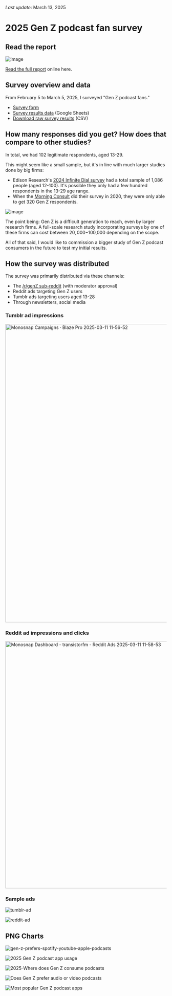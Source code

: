 *Last update*: March 13, 2025

# 2025 Gen Z podcast fan survey

## Read the report

![image](https://github.com/user-attachments/assets/f38767a8-40c0-47d1-a5c5-b1fadf4aec81)

[Read the full report](https://transistor.fm/gen-z-2025/) online here.

## Survey overview and data

From February 5 to March 5, 2025, I surveyed "Gen Z podcast fans."

- [Survey form](https://forms.reform.app/pF4xrZ/podcast-survey-2025/d9906d)
- [Survey results data](https://docs.google.com/spreadsheets/d/1jl_Y7c_G1UMRcXHwzH5jxgQPIzFcSY8bnLP3Nn8aCQE/edit?usp=sharing) (Google Sheets)
- [Download raw survey results](https://podcastindustry.org/2025-gen-z-survey/Gen%20Z%20podcast%20fan%20survey%20-%20podcast-survey-2025-responses.csv) (CSV)

## How many responses did you get? How does that compare to other studies?

In total, we had 102 legitimate respondents, aged 13-29.

This might seem like a small sample, but it's in line with much larger studies done by big firms:

- Edison Research's [2024 Infinite Dial survey](https://www.edisonresearch.com/the-infinite-dial-2024/) had a total sample of 1,086 people (aged 12-100). It's possible they only had a few hundred respondents in the 13-29 age range.
- When the [Morning Consult](https://pro.morningconsult.com/articles/gen-z-podcasts-influencers-polling) did their survey in 2020, they were only able to get 320 Gen Z respondents.

![image](https://github.com/user-attachments/assets/b7fbe426-24bb-4e7b-a56e-f4f96fcf625d)

The point being: Gen Z is a difficult generation to reach, even by larger research firms. A full-scale research study incorporating surveys by one of these firms can cost between $20,000-$100,000 depending on the scope.

All of that said, I would like to commission a bigger study of Gen Z podcast consumers in the future to test my initial results.

## How the survey was distributed

The survey was primarily distributed via these channels:

- The [/r/genZ sub-reddit](https://www.reddit.com/r/GenZ/comments/1iiq5kg/any_podcast_fans_here/) (with moderator approval)
- Reddit ads targeting Gen Z users
- Tumblr ads targeting users aged 13-28
- Through newsletters, social media

### Tumblr ad impressions

<img width="933" alt="Monosnap Campaigns · Blaze Pro 2025-03-11 11-56-52" src="https://github.com/user-attachments/assets/c6968572-c26f-4d3e-82d6-f44a0141f230" />

### Reddit ad impressions and clicks

<img width="773" alt="Monosnap Dashboard - transistorfm - Reddit Ads 2025-03-11 11-58-53" src="https://github.com/user-attachments/assets/3e800d68-58ef-4e2d-836d-3700c8f32761" />

### Sample ads

![tumblr-ad](https://github.com/user-attachments/assets/6e3ba0a0-3f0c-47d8-9744-1c610829ef84)

![reddit-ad](https://github.com/user-attachments/assets/5e027881-df5b-4015-91e9-16aaf274c71b)

## PNG Charts

![gen-z-prefers-spotify-youtube-apple-podcasts](https://github.com/user-attachments/assets/8bb0aa91-66ee-4625-9cf3-2dda3ea16bad)

![2025 Gen Z podcast app usage](https://github.com/user-attachments/assets/de64f055-2ee6-416f-bf6c-a328f48cc7e9)

![2025-Where does Gen Z consume podcasts](https://github.com/user-attachments/assets/c904884a-2723-49b9-b2f2-18c894b72ddf)

![Does Gen Z prefer audio or video podcasts](https://github.com/user-attachments/assets/d26e3abe-77a2-4892-b77c-d85bb5aeb3dc)

![Most popular Gen Z podcast apps](https://github.com/user-attachments/assets/bc39489c-6589-4786-8dde-d8bfd9b8c1bf)

